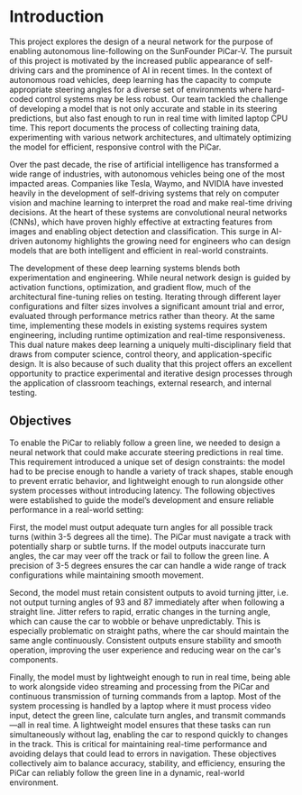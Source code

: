 # Introduction

This project explores the design of a neural network for the purpose of enabling autonomous line-following on the SunFounder PiCar-V. The pursuit of this project is motivated by the increased public appearance of self-driving cars and the prominence of AI in recent times. In the context of autonomous road vehicles, deep learning has the capacity to compute appropriate steering angles for a diverse set of environments where hard-coded control systems may be less robust. Our team tackled the challenge of developing a model that is not only accurate and stable in its steering predictions, but also fast enough to run in real time with limited laptop CPU time. This report documents the process of collecting training data, experimenting with various network architectures, and ultimately optimizing the model for efficient, responsive control with the PiCar.

Over the past decade, the rise of artificial intelligence has transformed a wide range of industries, with autonomous vehicles being one of the most impacted areas. Companies like Tesla, Waymo, and NVIDIA have invested heavily in the development of self-driving systems that rely on computer vision and machine learning to interpret the road and make real-time driving decisions. At the heart of these systems are convolutional neural networks (CNNs), which have proven highly effective at extracting features from images and enabling object detection and classification. This surge in AI-driven autonomy highlights the growing need for engineers who can design models that are both intelligent and efficient in real-world constraints.

The development of these deep learning systems blends both experimentation and engineering. While neural network design is guided by activation functions, optimization, and gradient flow, much of the architectural fine-tuning relies on testing. Iterating through different layer configurations and filter sizes involves a significant amount trial and error, evaluated through performance metrics rather than theory. At the same time, implementing these models in existing systems requires system engineering, including runtime optimization and real-time responsiveness. This dual nature makes deep learning a uniquely multi-disciplinary field that draws from computer science, control theory, and application-specific design. It is also because of such duality that this project offers an excellent opportunity to practice experimental and iterative design processes through the application of classroom teachings, external research, and internal testing.

## Objectives

To enable the PiCar to reliably follow a green line, we needed to design a neural network that could make accurate steering predictions in real time. This requirement introduced a unique set of design constraints: the model had to be precise enough to handle a variety of track shapes, stable enough to prevent erratic behavior, and lightweight enough to run alongside other system processes without introducing latency. The following objectives were established to guide the model’s development and ensure reliable performance in a real-world setting:

First, the model must output adequate turn angles for all possible track turns (within 3-5 degrees all the time). The PiCar must navigate a track with potentially sharp or subtle turns. If the model outputs inaccurate turn angles, the car may veer off the track or fail to follow the green line. A precision of 3-5 degrees ensures the car can handle a wide range of track configurations while maintaining smooth movement.

Second, the model must retain consistent outputs to avoid turning jitter, i.e. not output turning angles of 93 and 87 immediately after when following a straight line. Jitter refers to rapid, erratic changes in the turning angle, which can cause the car to wobble or behave unpredictably. This is especially problematic on straight paths, where the car should maintain the same angle continuously. Consistent outputs ensure stability and smooth operation, improving the user experience and reducing wear on the car's components.

Finally, the model must by lightweight enough to run in real time, being able to work alongside video streaming and processing from the PiCar and continuous transmission of turning commands from a laptop. Most of the system processing is handled by a laptop where it must process video input, detect the green line, calculate turn angles, and transmit commands—all in real time. A lightweight model ensures that these tasks can run simultaneously without lag, enabling the car to respond quickly to changes in the track. This is critical for maintaining real-time performance and avoiding delays that could lead to errors in navigation. These objectives collectively aim to balance accuracy, stability, and efficiency, ensuring the PiCar can reliably follow the green line in a dynamic, real-world environment.